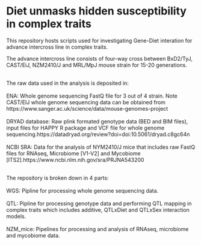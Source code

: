 <h1>Diet unmasks hidden susceptibility in complex traits</h1>
<p></p>
<p>This repository hosts scripts used for investigating Gene-Diet interation for advance intercross line in complex traits.</p>
<p>The advance intercross line consists of four-way cross between BxD2/TyJ, CAST/EiJ, NZM2410/J and MRL/MpJ mouse strain for 15-20 generations.</p>
<p><br>The raw data used in the analysis is deposited in:</br>
<br>ENA: Whole genome sequencing FastQ file for 3 out of 4 strain. Note CAST/EIJ whole genome sequencing data can be obtained from https://www.sanger.ac.uk/science/data/mouse-genomes-project</br>
<br>DRYAD database: Raw plink formated genotype data (BED and BIM files), input files for HAPPY R package and VCF file for whole genome sequencing.https://datadryad.org/review?doi=doi:10.5061/dryad.c8gc64n</br> 
<br>NCBI SRA: Data for the analysis of NYM2410/J mice that includes raw FastQ files for RNAseq, Microbiome [V1-V2] and Mycobiome [ITS2].https://www.ncbi.nlm.nih.gov/sra/PRJNA543200</br></p>
<br>The repository is broken down in 4 parts:</br>
<br>WGS: Pipline for processing whole genome sequencing data.</br>  
<br>QTL: Pipline for processing genotype data and performing QTL mapping in complex traits which includes additive, QTLxDiet and QTLxSex interaction models.</br>
<br>NZM_mice: Pipelines for processing and analysis of RNAseq, microbiome and mycobiome data.</br>

